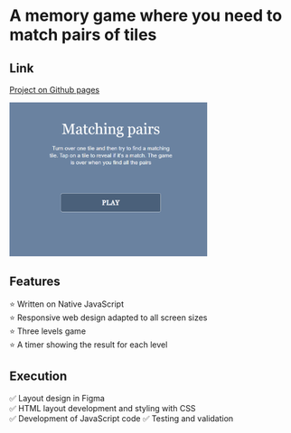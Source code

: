 # A memory game where you need to match pairs of tiles

## Link
[Project on Github pages](https://tatianamoseeva.github.io/matchpairs/)

<img src="https://github.com/TatianaMoseeva/matchpairs/blob/main/match_gif.gif" width="350" />

## Features 

:star: Written on Native JavaScript  
:star: Responsive web design adapted to all screen sizes  
:star: Three levels game  
:star: A timer showing the result for each level  

## Execution

:white_check_mark: Layout design in Figma  
:white_check_mark: HTML layout development and styling with CSS  
:white_check_mark: Development of JavaScript code
:white_check_mark: Testing and validation  
